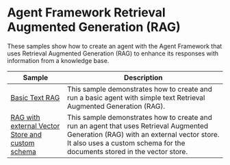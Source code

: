 # Agent Framework Retrieval Augmented Generation (RAG)

These samples show how to create an agent with the Agent Framework that uses Retrieval Augmented Generation (RAG) to enhance its responses with information from a knowledge base.

|Sample|Description|
|---|---|
|[Basic Text RAG](./AgentWithRAG_Step01_BasicTextRAG/)|This sample demonstrates how to create and run a basic agent with simple text Retrieval Augmented Generation (RAG).|
|[RAG with external Vector Store and custom schema](./AgentWithRAG_Step02_ExternalDataSourceRAG/)|This sample demonstrates how to create and run an agent that uses Retrieval Augmented Generation (RAG) with an external vector store. It also uses a custom schema for the documents stored in the vector store.|
